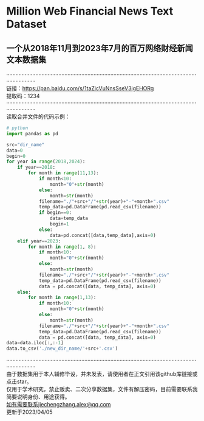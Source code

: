 # Million Web Financial News Text Dataset
一个从2018年11月到2023年7月的百万网络财经新闻文本数据集
<br>
---------------------------------------------------------
···············································································································································
<br>
链接：https://pan.baidu.com/s/1taZicVuNnsSseV3igEHORg
<br>
提取码：1234
<br>
···············································································································································
<br>
读取合并文件的代码示例：
```python
# python
import pandas as pd

src="dir_name"
data=0
begin=0
for year in range(2018,2024):
    if year==2018:
        for month in range(11,13):
            if month<10:
                month="0"+str(month)
            else:
                month=str(month)
            filename="./"+src+"/"+str(year)+"-"+month+".csv"
            temp_data=pd.DataFrame(pd.read_csv(filename))
            if begin==0:
                data=temp_data
                begin=1
            else:
                data=pd.concat([data,temp_data],axis=0)
    elif year==2023:
        for month in range(1, 8):
            if month<10:
                month="0"+str(month)
            else:
                month=str(month)
            filename="./"+src+"/"+str(year)+"-"+month+".csv"
            temp_data=pd.DataFrame(pd.read_csv(filename))
            data = pd.concat([data, temp_data], axis=0)
    else:
        for month in range(1,13):
            if month<10:
                month="0"+str(month)
            else:
                month=str(month)
            filename="./"+src+"/"+str(year)+"-"+month+".csv"
            temp_data=pd.DataFrame(pd.read_csv(filename))
            data = pd.concat([data, temp_data], axis=0)
data=data.iloc[:,:-1]
data.to_csv('./new_dir_name/'+src+'.csv')
``` 
···············································································································································
<br>
由于数据集用于本人辅修毕设，并未发表，请使用者在正文引用该github库链接或点击star。
<br>
仅用于学术研究，禁止贩卖、二次分享数据集，文件有解压密码，目前需要联系我简要说明身份、用途获得。
<br>
如有需要联系jiechengzhang.alex@qq.com
<br>
更新于2023/04/05 

